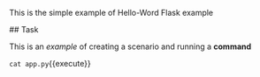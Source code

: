 This is the simple example of Hello-Word Flask example

## Task

This is an _example_ of creating a scenario and running a **command**

`cat app.py`{{execute}}
